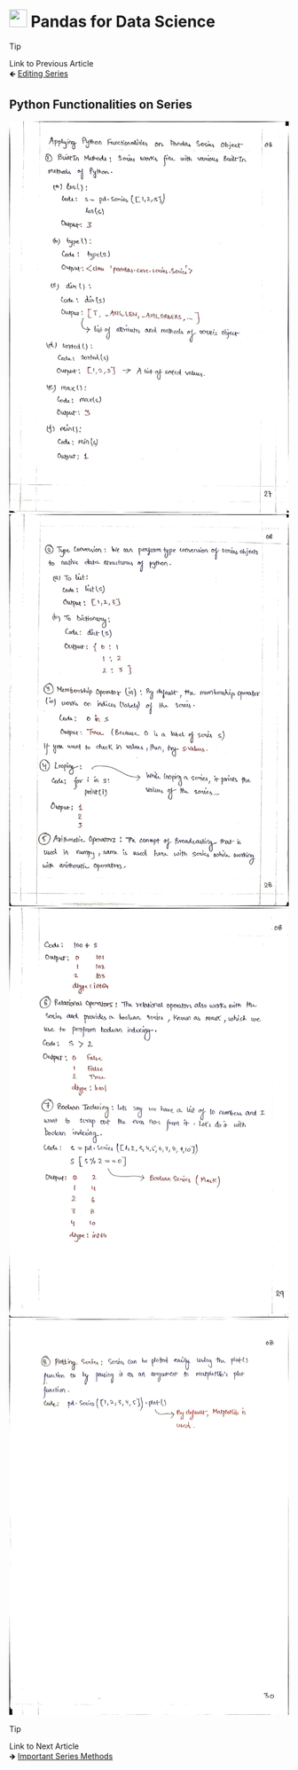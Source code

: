 # <picture> <source srcset="https://numpy.org/images/logo.svg" type="image/webp"> <img src="https://numpy.org/images/logo.svg" width="32" height="32"> </picture> Pandas for Data Science 

> [!TIP]  
> Link to Previous Article  
> 🡸 [Editing Series](../Articles/107_editing_series.md)

## Python Functionalities on Series


![Page 1](../Resources/Images/108_01.jpeg) 
![Page 2](../Resources/Images/108_02.jpeg) 
![Page 3](../Resources/Images/108_03.jpeg) 
![Page 4](../Resources/Images/108_04.jpeg)


> [!TIP]  
> Link to Next Article  
> 🡺 [Important Series Methods](../Articles/109_important_series_methods.md)